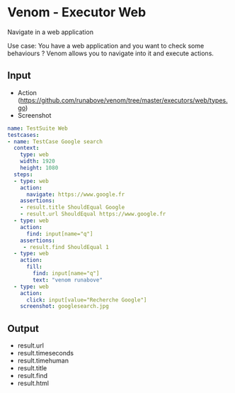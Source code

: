 # Venom - Executor Web

Navigate in a web application

Use case: You have a web application and you want to check some behaviours ?
Venom allows you to navigate into it and execute actions.

## Input

* Action (https://github.com/runabove/venom/tree/master/executors/web/types.go)
* Screenshot

```yaml
name: TestSuite Web
testcases:
- name: TestCase Google search
  context:
    type: web
    width: 1920
    height: 1080
  steps:
  - type: web
    action:
      navigate: https://www.google.fr
    assertions:
    - result.title ShouldEqual Google
    - result.url ShouldEqual https://www.google.fr
  - type: web
    action:
      find: input[name="q"]
    assertions:
     - result.find ShouldEqual 1
  - type: web
    action:
      fill:
        find: input[name="q"]
        text: "venom runabove"
  - type: web
    action:
      click: input[value="Recherche Google"]
    screenshot: googlesearch.jpg

```

## Output

* result.url
* result.timeseconds
* result.timehuman
* result.title
* result.find
* result.html